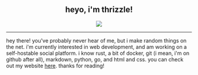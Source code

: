 <div align="center">
  <h2>heyo, i'm thrizzle!</h2>
  <img src="https://skillicons.dev/icons?i=git,docker,html,css,tailwind,react,js,next,md,py,redis,rust,go" /><br/>
</div>
<hr/>
<p>hey there! you've probably never hear of me, but i make random things on the net. i'm currently interested in web development, and am working on a self-hostable social platform. i know rust, a bit of docker, git (i mean, i'm on github after all), markdown, python, go, and html and css. you can check out my website <a href="https://terabyteis.me">here</a>. thanks for reading!</p>
